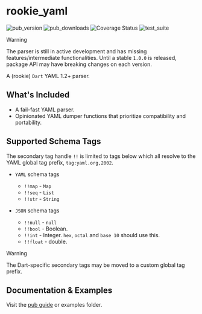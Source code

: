 # rookie_yaml

![pub_version][dart_pub_version]
![pub_downloads][dart_pub_downloads]
![Coverage Status][coverage]
![test_suite](https://img.shields.io/badge/YAML_Test_Suite-71.0%25-yellow)

> [!WARNING]
> The parser is still in active development and has missing features/intermediate functionalities. Until a stable `1.0.0` is released, package API may have breaking changes on each version.

A (rookie) `Dart` YAML 1.2+ parser.

## What's Included

- A fail-fast YAML parser.
- Opinionated YAML dumper functions that prioritize compatibility and portability.

## Supported Schema Tags

The secondary tag handle `!!` is limited to tags below which all resolve to the YAML global tag prefix, `tag:yaml.org,2002`.

- `YAML` schema tags
  - `!!map` - `Map`
  - `!!seq` - `List`
  - `!!str` - `String`

- `JSON` schema tags
  - `!!null` - `null`
  - `!!bool` - Boolean.
  - `!!int` - Integer. `hex`, `octal` and `base 10` should use this.
  - `!!float` - double.

> [!WARNING]
> The Dart-specific secondary tags may be moved to a custom global tag prefix.

## Documentation & Examples

Visit the [pub guide][guide] or examples folder.

[coverage]: https://coveralls.io/repos/github/kekavc24/rookie_yaml/badge.svg?branch=main
[dart_pub_version]: https://img.shields.io/pub/v/rookie_yaml.svg
[dart_pub_downloads]: https://img.shields.io/pub/dm/rookie_yaml.svg
[guide]: https://pub.dev/documentation/rookie_yaml/latest/
